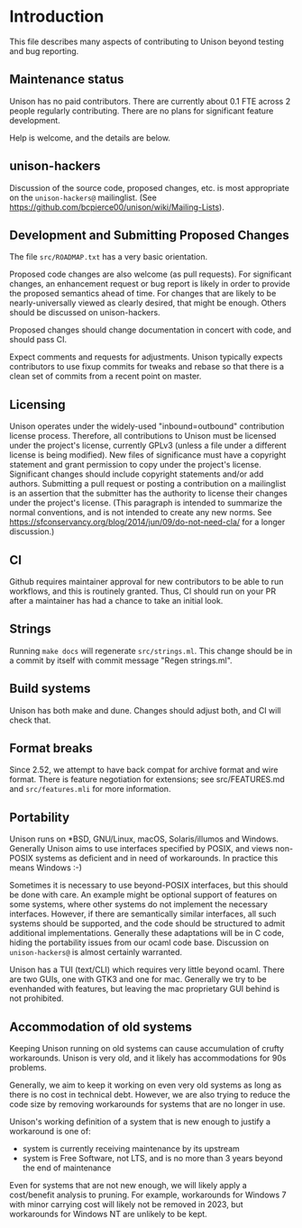 # Introduction

This file describes many aspects of contributing to Unison beyond
testing and bug reporting.

## Maintenance status

Unison has no paid contributors.  There are currently about 0.1 FTE
across 2 people regularly contributing.  There are no plans for
significant feature development.

Help is welcome, and the details are below.

## unison-hackers

Discussion of the source code, proposed changes, etc. is most
appropriate on the `unison-hackers@` mailinglist.  (See
https://github.com/bcpierce00/unison/wiki/Mailing-Lists).

## Development and Submitting Proposed Changes

The file `src/ROADMAP.txt` has a very basic orientation.

Proposed code changes are also welcome (as pull requests).  For
significant changes, an enhancement request or bug report is likely in
order to provide the proposed semantics ahead of time.  For changes
that are likely to be nearly-universally viewed as clearly desired,
that might be enough.  Others should be discussed on unison-hackers.

Proposed changes should change documentation in concert with code, and
should pass CI.

Expect comments and requests for adjustments.  Unison typically
expects contributors to use fixup commits for tweaks and rebase so
that there is a clean set of commits from a recent point on master.

## Licensing

Unison operates under the widely-used "inbound=outbound" contribution
license process.  Therefore, all contributions to Unison must be
licensed under the project's license, currently GPLv3 (unless a file
under a different license is being modified).  New files of
significance must have a copyright statement and grant permission to
copy under the project's license.  Significant changes should include
copyright statements and/or add authors.  Submitting a pull request or
posting a contribution on a mailinglist is an assertion that the
submitter has the authority to license their changes under the
project's license.  (This paragraph is intended to summarize the
normal conventions, and is not intended to create any new norms.  See
https://sfconservancy.org/blog/2014/jun/09/do-not-need-cla/ for a
longer discussion.)

## CI

Github requires maintainer approval for new contributors to be able to
run workflows, and this is routinely granted.  Thus, CI should run on
your PR after a maintainer has had a chance to take an initial look.

## Strings

Running `make docs` will regenerate `src/strings.ml`.  This change
should be in a commit by itself with commit message "Regen
strings.ml".

## Build systems

Unison has both make and dune.  Changes should adjust both, and CI
will check that.

## Format breaks

Since 2.52, we attempt to have back compat for archive format and wire
format.  There is feature negotiation for extensions; see
src/FEATURES.md and `src/features.mli` for more information.

## Portability

Unison runs on *BSD, GNU/Linux, macOS, Solaris/illumos and Windows.
Generally Unison aims to use interfaces specified by POSIX, and views
non-POSIX systems as deficient and in need of workarounds.  In
practice this means Windows :-)

Sometimes it is necessary to use beyond-POSIX interfaces, but this
should be done with care.  An example might be optional support of
features on some systems, where other systems do not implement the
necessary interfaces.  However, if there are semantically similar
interfaces, all such systems should be supported, and the code should
be structured to admit additional implementations.  Generally these
adaptations will be in C code, hiding the portability issues from our
ocaml code base.  Discussion on `unison-hackers@` is almost certainly
warranted.

Unison has a TUI (text/CLI) which requires very little beyond ocaml.
There are two GUIs, one with GTK3 and one for mac.  Generally we try
to be evenhanded with features, but leaving the mac proprietary GUI
behind is not prohibited.

## Accommodation of old systems

Keeping Unison running on old systems can cause accumulation of crufty
workarounds.  Unison is very old, and it likely has accommodations for
90s problems.

Generally, we aim to keep it working on even very old systems as long
as there is no cost in technical debt.  However, we are also trying to
reduce the code size by removing workarounds for systems that are no
longer in use.

Unison's working definition of a system that is new enough to justify
a workaround is one of:
  - system is currently receiving maintenance by its upstream
  - system is Free Software, not LTS, and is no more than 3 years
    beyond the end of maintenance

Even for systems that are not new enough, we will likely apply a
cost/benefit analysis to pruning.  For example, workarounds for
Windows 7 with minor carrying cost will likely not be removed in 2023,
but workarounds for Windows NT are unlikely to be kept.  
